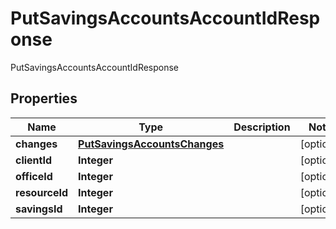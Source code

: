 

# PutSavingsAccountsAccountIdResponse

PutSavingsAccountsAccountIdResponse

## Properties

| Name | Type | Description | Notes |
|------------ | ------------- | ------------- | -------------|
|**changes** | [**PutSavingsAccountsChanges**](PutSavingsAccountsChanges.md) |  |  [optional] |
|**clientId** | **Integer** |  |  [optional] |
|**officeId** | **Integer** |  |  [optional] |
|**resourceId** | **Integer** |  |  [optional] |
|**savingsId** | **Integer** |  |  [optional] |



